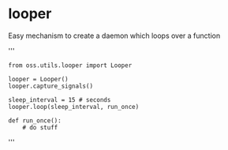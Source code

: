 # looper
Easy mechanism to create a daemon which loops over a function

'''

    from oss.utils.looper import Looper

    looper = Looper()
    looper.capture_signals()

    sleep_interval = 15 # seconds
    looper.loop(sleep_interval, run_once) 

    def run_once():
        # do stuff
    
'''
